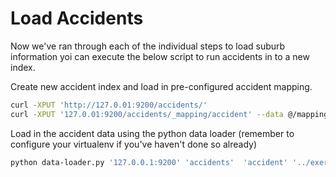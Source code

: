 # Load Accidents

Now we've ran through each of the individual steps to load suburb information yoi can execute the below script to run accidents in to a new index.

Create new accident index and load in pre-configured accident mapping.
```bash
curl -XPUT 'http://127.0.01:9200/accidents/'
curl -XPUT '127.0.01:9200/accidents/_mapping/accident' --data @/mappings/accident_mapping.json
```

Load in the accident data using the python data loader (remember to configure your virtualenv if you've haven't done so already)
```bash
python data-loader.py '127.0.0.1:9200' 'accidents'  'accident' '../exercise_data/Melbourne_accident/melbourne_accident.shp' 'id' --limit 50000
```

